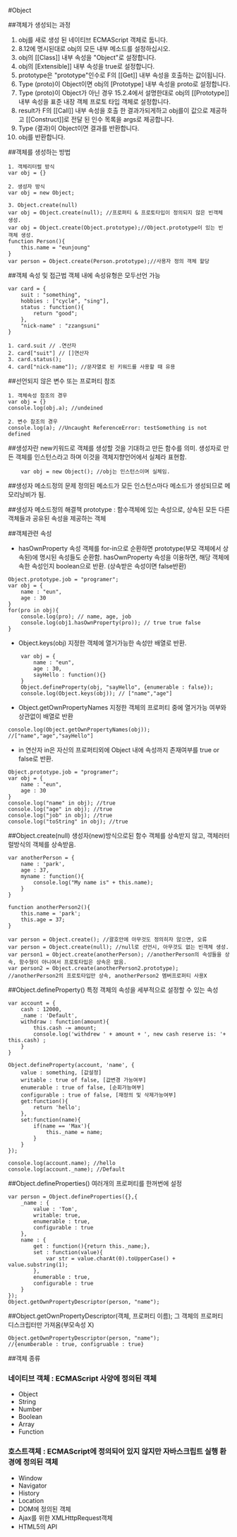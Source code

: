 #Object

##객체가 생성되는 과정
    
1. obj를 새로 생성 된 네이티브 ECMAScript 객체로 둡니다.
2. 8.12에 명시된대로 obj의 모든 내부 메소드를 설정하십시오.
3. obj의 [[Class]] 내부 속성을 "Object"로 설정합니다.
4. obj의 [Extensible]] 내부 속성을 true로 설정합니다.
5. prototype은 "prototype"인수로 F의 [[Get]] 내부 속성을 호출하는 값이됩니다.
6. Type (proto)이 Object이면 obj의 [Prototype] 내부 속성을 proto로 설정합니다.
7. Type (proto)이 Object가 아닌 경우 15.2.4에서 설명한대로 obj의 [[Prototype]] 내부 속성을 표준 내장 객체 프로토 타입 객체로 설정합니다.
8. result가 F의 [[Call]] 내부 속성을 호출 한 결과가되게하고 obj를이 값으로 제공하고 [[Construct]]로 전달 된 인수 목록을 args로 제공합니다.
9. Type (결과)이 Object이면 결과를 반환합니다.
10. obj를 반환합니다.


##객체를 생성하는 방법

```
1. 객체리터럴 방식
var obj = {}

2. 생성자 방식
var obj = new Object;

3. Object.create(null)
var obj = Object.create(null); //프로퍼티 & 프로토타입이 정의되지 않은 빈객체 생성.
var obj = Object.create(Object.prototype);//Object.prototype이 있는 빈 객체 생성.
function Person(){
    this.name = "eunjoung"
}
var person = Object.create(Person.prototype);//사용자 정의 객체 할당
```

##객체 속성 및 접근법
객체 내에 속성유형은 모두선언 가능
```
var card = {
    suit : "something",
    hobbies : ["cycle", "sing"],
    status : function(){
        return "good";
    },
    "nick-name" : "zzangsuni"
}

1. card.suit // .연산자
2. card["suit"] // []연산자
3. card.status();
4. card["nick-name"]); //문자열로 된 키워드를 사용할 때 유용

```

##선언되지 않은 변수 또는 프로퍼티 참조
```
1. 객체속성 참조의 경우
var obj = {}
console.log(obj.a); //undeined

2. 변수 참조의 경우
console.log(a); //Uncaught ReferenceError: testSomething is not defined
```
##생성자란
new키워드로 객체를 생성할 것을 기대하고 만든 함수를 의미.
생성자로 만든 객체를 인스턴스라고 하며 이것을 객체지향언어에서 실체라 표현함.
```
    var obj = new Object(); //obj는 인스턴스이며 실체임.
```

##생성자 메소드정의 문제
정의된 메소드가 모든 인스턴스마다 메소드가 생성되므로 메모리낭비가 됨.

##생성자 메소드정의 해결책
prototype : 함수객체에 있는 속성으로, 상속된 모든 다른 객체들과 공유된 속성을 제공하는 객체

##객체관련 속성
* hasOwnProperty 속성
객체를 for-in으로 순환하면 prototype(부모 객체에서 상속된)에 명시된 속성들도 순환함.
hasOwnProperty 속성을 이용하면, 해당 객체에 속한 속성인지 boolean으로 반환.
(상속받은 속성이면 false반환)
```
Object.prototype.job = "programer";
var obj = {
    name : "eun",
    age : 30
}
for(pro in obj){
    console.log(pro); // name, age, job
    console.log(obj1.hasOwnProperty(pro)); // true true false
}
```

* Object.keys(obj) 
지정한 객체에 열거가능한 속성만 배열로 반환.
```
    var obj = {
        name : "eun",
        age : 30,
        sayHello : function(){}
    }
    Object.defineProperty(obj, "sayHello", {enumerable : false});
    console.log(Object.keys(obj)); // ["name","age"]
```

* Object.getOwnPropertyNames
지정한 객체의 프로퍼티 중에 열거가능 여부와 상관없이 배열로 반환
```
console.log(Object.getOwnPropertyNames(obj));
//["name","age","sayHello"]
```

* in 연산자
in은 자신의 프로퍼티외에 Object 내에 속성까지 존재여부를 true or false로 반환.
```
Object.prototype.job = "programer";
var obj = {
    name : "eun",
    age : 30
}
console.log("name" in obj); //true
console.log("age" in obj); //true
console.log("job" in obj); //true
console.log("toString" in obj); //true
```

##Object.create(null)
생성자(new)방식으로된 함수 객체를 상속받지 않고, 객체러터럴방식의 객체를 상속받음.
```
var anotherPerson = {
    name : 'park',
    age : 37,
    myname : function(){
        console.log("My name is" + this.name);
    }
}

function anotherPerson2(){
    this.name = 'park';
    this.age = 37;
}

var person = Object.create(); //괄호안에 아무것도 정의히자 않으면, 오류
var person = Object.create(null); //null로 선언시, 아무것도 없는 빈객체 생성.
var person1 = Object.create(anotherPerson); //anotherPerson의 속성들을 상속, 함수형이 아니여서 프로토타입은 상속은 없음.
var person2 = Object.create(anotherPerson2.prototype); //anotherPerson2의 프로토타입만 상속, anotherPerson2 멤버프로퍼티 사용X
```

##Object.defineProperty()
특정 객체의 속성을 세부적으로 설정할 수 있는 속성

```
var account = {
    cash : 12000,
    _name : 'Default',
    withdraw : function(amount){
        this.cash -= amount;
        console.log('withdrew ' + amount + ', new cash reserve is: '+ this.cash) ; 
    }
}

Object.defineProperty(account, 'name', {
    value : something, [값설정]
    writable : true of false, [값변경 가능여부]
    enumerable : true of false, [순회가능여부]
    configurable : true of false, [재정의 및 삭제가능여부]
    get:function(){
        return 'hello';
    },
    set:function(name){
        if(name == 'Max'){
            this._name = name;
        }
    }
});

console.log(account.name); //hello
console.log(account._name); //Default
```

##Object.defineProperties()
여러개의 프로퍼티를 한꺼번에 설정
```
var person = Object.defineProperties({},{
    _name : {
        value : 'Tom',
        writable: true,
        enumerable : true,
        configurable : true
    },
    name : {
        get : function(){return this._name;},
        set : function(value){
            var str = value.charAt(0).toUpperCase() + value.substring(1);
        },
        enumerable : true,
        configurable : true
    }
});
Object.getOwnPropertyDescriptor(person, "name");
```

##Object.getOwnPropertyDescriptor(객체, 프로퍼티 이름);
그 객체의 프로퍼티 디스크립터만 가져옴(부모속성 X)
```
Object.getOwnPropertyDescriptor(person, "name");
//{enumberable : true, configruable : true}
```

##객체 종류
### 네이티브 객체 : ECMAScript 사양에 정의된 객체
- Object
- String
- Number
- Boolean
- Array
- Function

### 호스트객체 : ECMAScript에 정의되어 있지 않지만 자바스크립트 실행 환경에 정의된 객체 
- Window
- Navigator
- History
- Location
- DOM에 정의된 객체
- Ajax를 위한 XMLHttpRequest객체
- HTML5의 API













